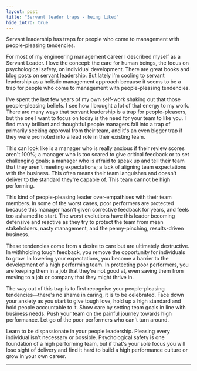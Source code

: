 ```yaml
---
layout: post
title: "Servant leader traps - being liked"
hide_intro: true
---
```


Servant leadership has traps for people who come to management with people-pleasing tendencies.

<!--more-->

 For most of my engineering management career I described myself as a Servant Leader. I love the concept: the care for human beings, the focus on psychological safety, on individual development. There are great books and blog posts on servant leadership. But lately I'm cooling to servant leadership as a holistic management approach because it seems to be a trap for people who come to management with people-pleasing tendencies.
 
I've spent the last few years of my own self-work shaking out that those people-pleasing beliefs. I see how I brought a lot of that energy to my work. There are many ways that servant leadership is a trap for people-pleasers, but the one I want to focus on today is the need for your team to like you. I find many brilliant and thoughtful people managers fall into a trap of primarily seeking approval from their team, and it's an even bigger trap if they were promoted into a lead role in their existing team. 

This can look like is a manager who is really anxious if their review scores aren't 100%; a manager who is too scared to give critical feedback or to set challenging goals; a manager who is afraid to speak up and tell their team that they aren't meeting expectations; a lack of aligning team expectations with the business. This often means their team languishes and doesn't deliver to the standard they're capable of. This team cannot be high performing. 

This kind of people-pleasing leader over-empathises with their team members. In some of the worst cases, poor performers are protected because this manager hasn't given corrective feedback for years, and feels too ashamed to start. The worst evolutions have this leader becoming defensive and reactive as they try to protect the team from mean stakeholders, nasty management, and the penny-pinching, results-driven business.

These tendencies come from a desire to care but are ultimately destructive. In withholding tough feedback, you remove the opportunity for individuals to grow. In lowering your expectations, you become a barrier to the development of a high performing team. In protecting poor performers, you are keeping them in a job that they're not good at, even saving them from moving to a job or company that they might thrive in. 

The way out of this trap is to first recognise your people-pleasing tendencies—there's no shame in caring, it is to be celebrated. Face down your anxiety as you start to give tough love, hold up a high standard and hold people accountable to it. Show care by setting team goals in line with business needs. Push your team on the painful journey towards high performance. Let go of the poor performers who can't turn around. 

Learn to be dispassionate in your people leadership. Pleasing every individual isn't necessary or possible. Psychological safety is one foundation of a high performing team, but if that's your sole focus you will lose sight of delivery and find it hard to build a high performance culture or grow in your own career.

-----
